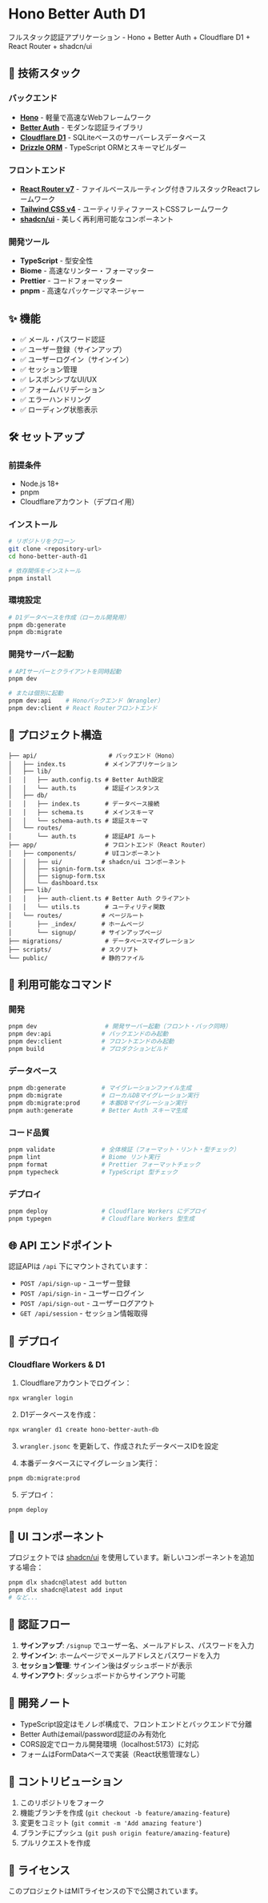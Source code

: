 # Hono Better Auth D1

フルスタック認証アプリケーション - Hono + Better Auth + Cloudflare D1 + React Router + shadcn/ui

## 🚀 技術スタック

### バックエンド
- **[Hono](https://hono.dev/)** - 軽量で高速なWebフレームワーク
- **[Better Auth](https://www.better-auth.com/)** - モダンな認証ライブラリ
- **[Cloudflare D1](https://developers.cloudflare.com/d1/)** - SQLiteベースのサーバーレスデータベース
- **[Drizzle ORM](https://orm.drizzle.team/)** - TypeScript ORMとスキーマビルダー

### フロントエンド
- **[React Router v7](https://reactrouter.com/)** - ファイルベースルーティング付きフルスタックReactフレームワーク
- **[Tailwind CSS v4](https://tailwindcss.com/)** - ユーティリティファーストCSSフレームワーク
- **[shadcn/ui](https://ui.shadcn.com/)** - 美しく再利用可能なコンポーネント

### 開発ツール
- **TypeScript** - 型安全性
- **Biome** - 高速なリンター・フォーマッター
- **Prettier** - コードフォーマッター
- **pnpm** - 高速なパッケージマネージャー

## ✨ 機能

- ✅ メール・パスワード認証
- ✅ ユーザー登録（サインアップ）
- ✅ ユーザーログイン（サインイン）
- ✅ セッション管理
- ✅ レスポンシブなUI/UX
- ✅ フォームバリデーション
- ✅ エラーハンドリング
- ✅ ローディング状態表示

## 🛠️ セットアップ

### 前提条件

- Node.js 18+
- pnpm
- Cloudflareアカウント（デプロイ用）

### インストール

```bash
# リポジトリをクローン
git clone <repository-url>
cd hono-better-auth-d1

# 依存関係をインストール
pnpm install
```

### 環境設定

```bash
# D1データベースを作成（ローカル開発用）
pnpm db:generate
pnpm db:migrate
```

### 開発サーバー起動

```bash
# APIサーバーとクライアントを同時起動
pnpm dev

# または個別に起動
pnpm dev:api    # Honoバックエンド（Wrangler）
pnpm dev:client # React Routerフロントエンド
```

## 📁 プロジェクト構造

```
├── api/                    # バックエンド（Hono）
│   ├── index.ts           # メインアプリケーション
│   ├── lib/
│   │   ├── auth.config.ts # Better Auth設定
│   │   └── auth.ts        # 認証インスタンス
│   ├── db/
│   │   ├── index.ts       # データベース接続
│   │   ├── schema.ts      # メインスキーマ
│   │   └── schema-auth.ts # 認証スキーマ
│   └── routes/
│       └── auth.ts        # 認証API ルート
├── app/                   # フロントエンド（React Router）
│   ├── components/        # UIコンポーネント
│   │   ├── ui/           # shadcn/ui コンポーネント
│   │   ├── signin-form.tsx
│   │   ├── signup-form.tsx
│   │   └── dashboard.tsx
│   ├── lib/
│   │   ├── auth-client.ts # Better Auth クライアント
│   │   └── utils.ts       # ユーティリティ関数
│   └── routes/           # ページルート
│       ├── _index/       # ホームページ
│       └── signup/       # サインアップページ
├── migrations/            # データベースマイグレーション
├── scripts/              # スクリプト
└── public/               # 静的ファイル
```

## 🔧 利用可能なコマンド

### 開発
```bash
pnpm dev                   # 開発サーバー起動（フロント・バック同時）
pnpm dev:api              # バックエンドのみ起動
pnpm dev:client           # フロントエンドのみ起動
pnpm build                # プロダクションビルド
```

### データベース
```bash
pnpm db:generate          # マイグレーションファイル生成
pnpm db:migrate           # ローカルDBマイグレーション実行
pnpm db:migrate:prod      # 本番DBマイグレーション実行
pnpm auth:generate        # Better Auth スキーマ生成
```

### コード品質
```bash
pnpm validate             # 全体検証（フォーマット・リント・型チェック）
pnpm lint                 # Biome リント実行
pnpm format               # Prettier フォーマットチェック
pnpm typecheck            # TypeScript 型チェック
```

### デプロイ
```bash
pnpm deploy               # Cloudflare Workers にデプロイ
pnpm typegen              # Cloudflare Workers 型生成
```

## 🌐 API エンドポイント

認証APIは `/api` 下にマウントされています：

- `POST /api/sign-up` - ユーザー登録
- `POST /api/sign-in` - ユーザーログイン
- `POST /api/sign-out` - ユーザーログアウト
- `GET /api/session` - セッション情報取得

## 🚀 デプロイ

### Cloudflare Workers & D1

1. Cloudflareアカウントでログイン：
```bash
npx wrangler login
```

2. D1データベースを作成：
```bash
npx wrangler d1 create hono-better-auth-db
```

3. `wrangler.jsonc` を更新して、作成されたデータベースIDを設定

4. 本番データベースにマイグレーション実行：
```bash
pnpm db:migrate:prod
```

5. デプロイ：
```bash
pnpm deploy
```

## 🎨 UI コンポーネント

プロジェクトでは [shadcn/ui](https://ui.shadcn.com/) を使用しています。新しいコンポーネントを追加する場合：

```bash
pnpm dlx shadcn@latest add button
pnpm dlx shadcn@latest add input
# など...
```

## 🔐 認証フロー

1. **サインアップ**: `/signup` でユーザー名、メールアドレス、パスワードを入力
2. **サインイン**: ホームページでメールアドレスとパスワードを入力
3. **セッション管理**: サインイン後はダッシュボードが表示
4. **サインアウト**: ダッシュボードからサインアウト可能

## 📝 開発ノート

- TypeScript設定はモノレポ構成で、フロントエンドとバックエンドで分離
- Better Authはemail/password認証のみ有効化
- CORS設定でローカル開発環境（localhost:5173）に対応
- フォームはFormDataベースで実装（React状態管理なし）

## 🤝 コントリビューション

1. このリポジトリをフォーク
2. 機能ブランチを作成 (`git checkout -b feature/amazing-feature`)
3. 変更をコミット (`git commit -m 'Add amazing feature'`)
4. ブランチにプッシュ (`git push origin feature/amazing-feature`)
5. プルリクエストを作成

## 📄 ライセンス

このプロジェクトはMITライセンスの下で公開されています。